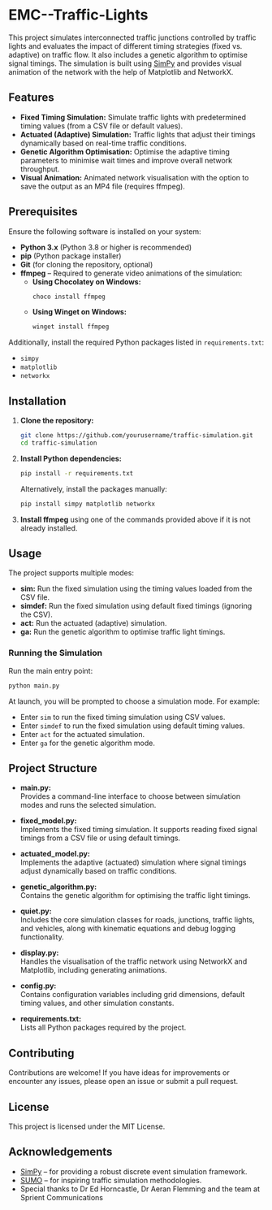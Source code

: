# EMC--Traffic-Lights

This project simulates interconnected traffic junctions controlled by traffic lights and evaluates the impact of different timing strategies (fixed vs. adaptive) on traffic flow. It also includes a genetic algorithm to optimise signal timings. The simulation is built using [SimPy](https://simpy.readthedocs.io/) and provides visual animation of the network with the help of Matplotlib and NetworkX.

## Features

- **Fixed Timing Simulation:** Simulate traffic lights with predetermined timing values (from a CSV file or default values).
- **Actuated (Adaptive) Simulation:** Traffic lights that adjust their timings dynamically based on real-time traffic conditions.
- **Genetic Algorithm Optimisation:** Optimise the adaptive timing parameters to minimise wait times and improve overall network throughput.
- **Visual Animation:** Animated network visualisation with the option to save the output as an MP4 file (requires ffmpeg).

## Prerequisites

Ensure the following software is installed on your system:

- **Python 3.x** (Python 3.8 or higher is recommended)
- **pip** (Python package installer)
- **Git** (for cloning the repository, optional)
- **ffmpeg** – Required to generate video animations of the simulation:
  - **Using Chocolatey on Windows:**
    ```bash
    choco install ffmpeg
    ```
  - **Using Winget on Windows:**
    ```bash
    winget install ffmpeg
    ```

Additionally, install the required Python packages listed in `requirements.txt`:
- `simpy`
- `matplotlib`
- `networkx`

## Installation

1. **Clone the repository:**
   ```bash
   git clone https://github.com/yourusername/traffic-simulation.git
   cd traffic-simulation
   ```

2. **Install Python dependencies:**
   ```bash
   pip install -r requirements.txt
   ```
   Alternatively, install the packages manually:
   ```bash
   pip install simpy matplotlib networkx
   ```

3. **Install ffmpeg** using one of the commands provided above if it is not already installed.

## Usage

The project supports multiple modes:

- **sim:** Run the fixed simulation using the timing values loaded from the CSV file.
- **simdef:** Run the fixed simulation using default fixed timings (ignoring the CSV).
- **act:** Run the actuated (adaptive) simulation.
- **ga:** Run the genetic algorithm to optimise traffic light timings.

### Running the Simulation

Run the main entry point:
```bash
python main.py
```

At launch, you will be prompted to choose a simulation mode. For example:
- Enter `sim` to run the fixed timing simulation using CSV values.
- Enter `simdef` to run the fixed simulation using default timing values.
- Enter `act` for the actuated simulation.
- Enter `ga` for the genetic algorithm mode.

## Project Structure

- **main.py:**  
  Provides a command-line interface to choose between simulation modes and runs the selected simulation.

- **fixed_model.py:**  
  Implements the fixed timing simulation. It supports reading fixed signal timings from a CSV file or using default timings.

- **actuated_model.py:**  
  Implements the adaptive (actuated) simulation where signal timings adjust dynamically based on traffic conditions.

- **genetic_algorithm.py:**  
  Contains the genetic algorithm for optimising the traffic light timings.

- **quiet.py:**  
  Includes the core simulation classes for roads, junctions, traffic lights, and vehicles, along with kinematic equations and debug logging functionality.

- **display.py:**  
  Handles the visualisation of the traffic network using NetworkX and Matplotlib, including generating animations.

- **config.py:**  
  Contains configuration variables including grid dimensions, default timing values, and other simulation constants.

- **requirements.txt:**  
  Lists all Python packages required by the project.

## Contributing

Contributions are welcome! If you have ideas for improvements or encounter any issues, please open an issue or submit a pull request.

## License

This project is licensed under the MIT License.

## Acknowledgements

- [SimPy](https://simpy.readthedocs.io/) – for providing a robust discrete event simulation framework.
- [SUMO](https://www.eclipse.org/sumo/) – for inspiring traffic simulation methodologies.
- Special thanks to Dr Ed Horncastle, Dr Aeran Flemming and the team at Sprient Communications
